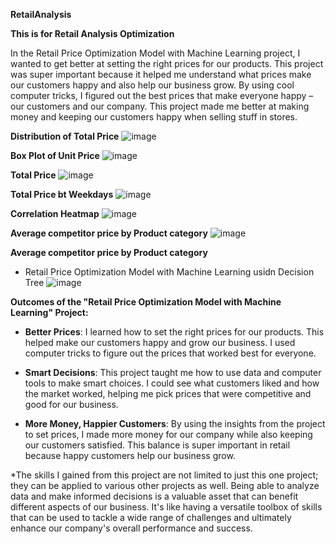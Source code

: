 ****RetailAnalysis****


****This is for Retail Analysis Optimization****

In the Retail Price Optimization Model with Machine Learning project, I wanted to get better at setting the right prices for our products. 
This project was super important because it helped me understand what prices make our customers happy and also help our business grow. 
By using cool computer tricks, I figured out the best prices that make everyone happy – our customers and our company. 
This project made me better at making money and keeping our customers happy when selling stuff in stores.

****Distribution of Total Price****
![image](https://github.com/Lawrencium-103/RetailAnalysis/assets/51963311/07d41a0c-3dd4-47d6-8b23-a59cc0764b16)

****Box Plot of Unit Price****
![image](https://github.com/Lawrencium-103/RetailAnalysis/assets/51963311/55af111b-1c1c-4230-9f1c-5a75ddb202f0)

****Total Price****
![image](https://github.com/Lawrencium-103/RetailAnalysis/assets/51963311/68a59212-9c23-497e-bc0f-ae8861efa1d1)

****Total Price bt Weekdays****
![image](https://github.com/Lawrencium-103/RetailAnalysis/assets/51963311/796e6f0c-3474-4205-86c1-a2765d60100f)

****Correlation Heatmap****
![image](https://github.com/Lawrencium-103/RetailAnalysis/assets/51963311/d55de05a-b34c-47f4-b054-8c8708597278)

****Average competitor price by Product category****
![image](https://github.com/Lawrencium-103/RetailAnalysis/assets/51963311/b0be592a-5f50-469f-ba46-398f57234753)

****Average competitor price by Product category****
* Retail Price Optimization Model with Machine Learning usidn Decision Tree
![image](https://github.com/Lawrencium-103/RetailAnalysis/assets/51963311/36a9d3da-6574-4684-b8ea-87a53229cda8)


****Outcomes of the "Retail Price Optimization Model with Machine Learning" Project:****

*  ****Better Prices****: I learned how to set the right prices for our products. This helped make our customers happy and grow our business. I used computer tricks to figure out the prices that worked best for everyone.

* ****Smart Decisions****: This project taught me how to use data and computer tools to make smart choices. I could see what customers liked and how the market worked, helping me pick prices that were competitive and good for our business.

* ****More Money, Happier Customers****: By using the insights from the project to set prices, I made more money for our company while also keeping our customers satisfied. This balance is super important in retail because happy customers help our business grow.

*The skills I gained from this project are not limited to just this one project; they can be applied to various other projects as well. Being able to analyze data and make informed decisions is a valuable asset that can benefit different aspects of our business. It's like having a versatile toolbox of skills that can be used to tackle a wide range of challenges and ultimately enhance our company's overall performance and success.
